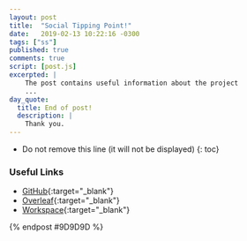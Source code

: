 ```yaml
---
layout: post
title:  "Social Tipping Point!"
date:   2019-02-13 10:22:16 -0300
tags: ["ss"]
published: true
comments: true
script: [post.js]
excerpted: |
    The post contains useful information about the project
    ...
day_quote:
  title: End of post!
  description: |
    Thank you.
---
```



* Do not remove this line (it will not be displayed)
{: toc}

<!--[Emoji Syntax](https://www.webpagefx.com/tools/emoji-cheat-sheet/){:target="_blank"}-->

### Useful Links


- [GitHub](https://github.com/sumitram/ss-tipping-social){:target="_blank"}
- [Overleaf](https://www.overleaf.com/project/5d80230b0cc36100014c99e7){:target="_blank"}
- [Workspace](http://localhost:9990/tree/ss-tipping-social){:target="_blank"}




{% endpost #9D9D9D %}
